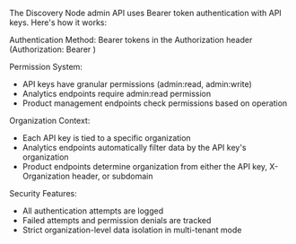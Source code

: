 
  The Discovery Node admin API uses Bearer token authentication with API keys. Here's how it works:

  Authentication Method: Bearer tokens in the Authorization header (Authorization: Bearer <api-key>)

  Permission System:
  - API keys have granular permissions (admin:read, admin:write)
  - Analytics endpoints require admin:read permission
  - Product management endpoints check permissions based on operation

  Organization Context:
  - Each API key is tied to a specific organization
  - Analytics endpoints automatically filter data by the API key's organization
  - Product endpoints determine organization from either the API key, X-Organization header, or
  subdomain

  Security Features:
  - All authentication attempts are logged
  - Failed attempts and permission denials are tracked
  - Strict organization-level data isolation in multi-tenant mode